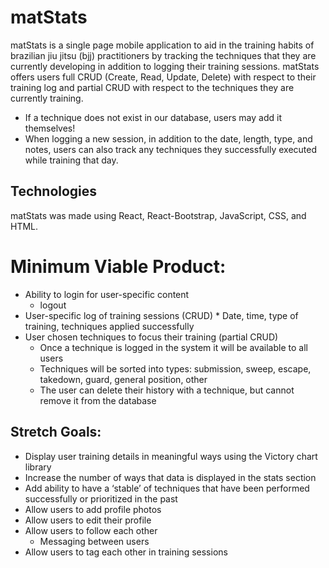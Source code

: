 # matStats
matStats is a single page mobile application to aid in the training habits of brazilian jiu jitsu (bjj) practitioners by tracking the techniques that they are currently developing in addition to logging their training sessions. matStats offers users full CRUD (Create, Read, Update, Delete) with respect to their training log and partial CRUD with respect to the techniques they are currently training.
* If a technique does not exist in our database, users may add it themselves!
* When logging a new session, in addition to the date, length, type, and notes, users can also track any techniques they successfully executed while training that day.

## Technologies
matStats was made using React, React-Bootstrap, JavaScript, CSS, and HTML.

# Minimum Viable Product: 
* Ability to login for user-specific content
    * logout
* User-specific log of training sessions (CRUD)
      * Date, time, type of training, techniques applied successfully
* User chosen techniques to focus their training (partial CRUD)
    * Once a technique is logged in the system it will be available to all users
    * Techniques will be sorted into types: submission, sweep, escape, takedown, guard, general position, other
    * The user can delete their history with a technique, but cannot remove it from the database

## Stretch Goals:

* Display user training details in meaningful ways using the Victory chart library
* Increase the number of ways that data is displayed in the stats section
* Add ability to have a ‘stable’ of techniques that have been performed successfully or prioritized in the past
* Allow users to add profile photos 
* Allow users to edit their profile
* Allow users to follow each other
    * Messaging between users
* Allow users to tag each other in training sessions


